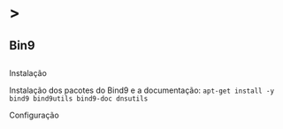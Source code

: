 # ><h2>Bin9<h2>
Instalação

Instalação dos pacotes do Bind9 e a documentação:
`apt-get install -y bind9 bind9utils bind9-doc dnsutils`

Configuração
